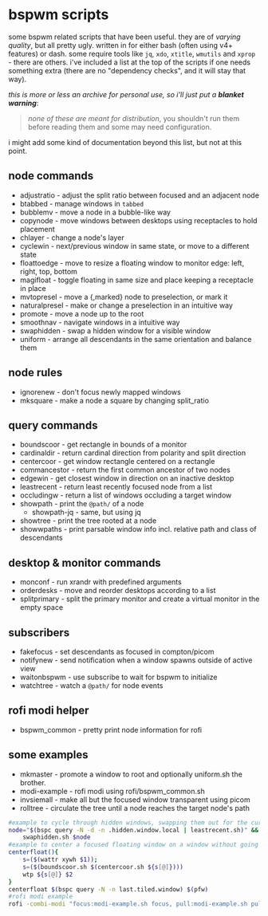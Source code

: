 bspwm scripts
=============

some bspwm related scripts that have been useful. they are of _varying quality_, but all pretty ugly. written in for either bash (often using v4+ features) or dash.
some require tools like `jq`, `xdo`, `xtitle`, `wmutils` and `xprop` - there are others. i've included a list at the top of the scripts if one needs something extra (there are no "dependency checks", and it will stay that way).

_this is more or less an archive for personal use, so i'll just put a **blanket warning**_:
>_none of these are meant for distribution_, you shouldn't run them before reading them and some may need configuration.

i might add some kind of documentation beyond this list, but not at this point.

node commands
-------------

* adjustratio   - adjust the split ratio between focused and an adjacent node
* btabbed       - manage windows in `tabbed`
* bubblemv      - move a node in a bubble-like way
* copynode      - move windows between desktops using receptacles to hold placement
* chlayer       - change a node's layer
* cyclewin      - next/previous window in same state, or move to a different state
* floattoedge   - move to resize a floating window to monitor edge: left, right, top, bottom
* magifloat     - toggle floating in same size and place keeping a receptacle in place
* mvtopresel    - move a {,marked} node to preselection, or mark it
* naturalpresel - make or change a preselection in an intuitive way
* promote       - move a node up to the root
* smoothnav     - navigate windows in a intuitive way
* swaphidden    - swap a hidden window for a visible window
* uniform       - arrange all descendants in the same orientation and balance them

node rules
----------

* ignorenew     - don't focus newly mapped windows
* mksquare      - make a node a square by changing split_ratio

query commands 
-------------- 

* boundscoor    - get rectangle in bounds of a monitor
* cardinaldir   - return cardinal direction from polarity and split direction
* centercoor    - get window rectangle centered on a rectangle
* commancestor  - return the first common ancestor of two nodes
* edgewin       - get closest window in direction on an inactive desktop
* leastrecent   - return least recently focused node from a list
* occludingw    - return a list of windows occluding a target window
* showpath      - print the `@path/` of a node
  * showpath-jq - same, but using jq
* showtree      - print the tree rooted at a node
* showwpaths    - print parsable window info incl. relative path and class of descendants

desktop & monitor commands
--------------------------

* monconf       - run xrandr with predefined arguments
* orderdesks    - move and reorder desktops according to a list
* splitprimary  - split the primary monitor and create a virtual monitor in the empty space

subscribers
-----------

* fakefocus     - set descendants as focused in compton/picom
* notifynew     - send notification when a window spawns outside of active view
* waitonbspwm   - use subscribe to wait for bspwm to initialize
* watchtree     - watch a `@path/` for node events

rofi modi helper
----------------

* bspwm_common  - pretty print node information for rofi

some examples
-------------

* mkmaster      - promote a window to root and optionally uniform.sh the brother.
* modi-example  - rofi modi using rofi/bspwm_common.sh
* invsiemall    - make all but the focused window transparent using picom
* rolltree      - circulate the tree until a node reaches the target node's path


``` bash
#example to cycle through hidden windows, swapping them out for the current window
node="$(bspc query -N -d -n .hidden.window.local | leastrecent.sh)" &&
    swaphidden.sh $node
#example to center a focused floating window on a window without going off monitor
centerfloat(){
    s=($(wattr xywh $1));
    s=($(boundscoor.sh $(centercoor.sh ${s[@]})))
    wtp ${s[@]} $2
}
centerfloat $(bspc query -N -n last.tiled.window) $(pfw)
#rofi modi example
rofi -combi-modi "focus:modi-example.sh focus, pull:modi-example.sh pull" -modi combi -show combi
```
